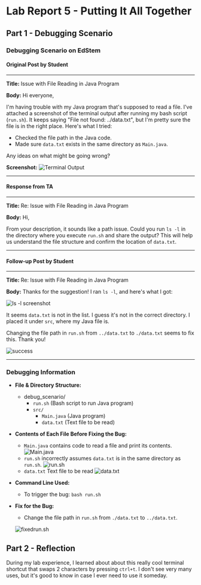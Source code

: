 # Lab Report 5 - Putting It All Together

## Part 1 - Debugging Scenario

### Debugging Scenario on EdStem

#### Original Post by Student

---

**Title:** Issue with File Reading in Java Program

**Body:**
Hi everyone,

I'm having trouble with my Java program that's supposed to read a file. I've attached a screenshot of the terminal output after running my bash script (`run.sh`). It keeps saying "File not found: ../data.txt", but I'm pretty sure the file is in the right place. Here's what I tried:

- Checked the file path in the Java code.
- Made sure `data.txt` exists in the same directory as `Main.java`.

Any ideas on what might be going wrong?

**Screenshot:**
![Terminal Output](./debug_scenario/screenshots/Screenshot%202023-12-03%20at%2012.26.44 PM.png)

---

#### Response from TA

---

**Title:** Re: Issue with File Reading in Java Program

**Body:**
Hi,

From your description, it sounds like a path issue. Could you run `ls -l` in the directory where you execute `run.sh` and share the output? This will help us understand the file structure and confirm the location of `data.txt`.

---

#### Follow-up Post by Student

---

**Title:** Re: Issue with File Reading in Java Program

**Body:**
Thanks for the suggestion! I ran `ls -l`, and here's what I got:

![ls -l screenshot](./debug_scenario/screenshots/Screenshot%202023-12-03%20at%2012.27.20 PM.png)

It seems `data.txt` is not in the list. I guess it's not in the correct directory. I placed it under `src`, where my Java file is.

Changing the file path in `run.sh` from `../data.txt` to `./data.txt` seems to fix this. Thank you!

![success](./debug_scenario/screenshots/Screenshot%202023-12-03%20at%2012.28.33 PM.png)

---

### Debugging Information

- **File & Directory Structure:**

  - debug_scenario/
    - `run.sh` (Bash script to run Java program)
    - `src/`
      - `Main.java` (Java program)
      - `data.txt` (Text file to be read)

- **Contents of Each File Before Fixing the Bug:**

  - `Main.java` contains code to read a file and print its contents.
    ![Main.java](./debug_scenario/screenshots/Screenshot%202023-12-03%20at%2012.30.57 PM.png)
  - `run.sh` incorrectly assumes `data.txt` is in the same directory as `run.sh`.
    ![run.sh](./debug_scenario/screenshots/Screenshot%202023-12-03%20at%2012.29.39 PM.png)
  - `data.txt` Text file to be read
    ![data.txt](./debug_scenario/screenshots/Screenshot%202023-12-03%20at%2012.31.29 PM.png)

- **Command Line Used:**

  - To trigger the bug: `bash run.sh`

- **Fix for the Bug:**

  - Change the file path in `run.sh` from `./data.txt` to `../data.txt`.

  ![fixedrun.sh](./debug_scenario/screenshots/Screenshot%202023-12-03%20at%2012.29.54 PM.png)

## Part 2 - Reflection

During my lab experience, I learned about about this really cool terminal shortcut that swaps 2 characters by pressing `ctrl+t`. I don't see very many uses, but it's good to know in case I ever need to use it someday.
